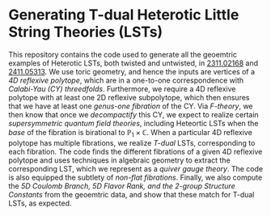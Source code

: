# Generating T-dual Heterotic Little String Theories (LSTs)

This repository contains the code used to generate all the geoemtric examples of Heterotic LSTs, both twisted and untwisted, in [2311.02168](https://arxiv.org/pdf/2311.02168) and [2411.05313](https://arxiv.org/pdf/2411.05313). We use toric geometry, and hence the inputs are vertices of a _4D reflexive polytope_, which are in a one-to-one correspondence with _Calabi-Yau (CY) threedfolds_. Furthermore, we require a 4D reflexive polytope with at least one 2D reflexive subpolytope, which then ensures that we have at least one _genus-one fibration_ of the CY. Via _F-theory_, we then know that once we _decompactify_ this CY, we expect to realize certain _supersymmetric quantum field theories_, including Heteortic LSTs when the _base_ of the fibration is birational to $\mathbb{P}_{1}\times \mathbb{C}$. When a particular 4D reflexive polytope has multiple fibrations, we realize _T-dual_ LSTs, corresponding to each fibration. The code finds the different fibrations of a given 4D reflexive polytope and uses techniques in algebraic geometry to extract the corresponding LST, which we represent as a _quiver gauge theory_. The code is also equipped the subtlety of _non-flat fibrations_. Finally, we also compute the _5D Coulomb Branch, 5D Flavor Rank, and the 2-group Structure Constants_ from the geoemtric data, and show that these match for T-dual LSTs, as expected.
